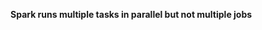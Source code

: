 **Spark runs multiple tasks in parallel but not multiple jobs**

<!--stackedit_data:
eyJoaXN0b3J5IjpbMTIyMjMzOTM5OSwtMjA4ODc0NjYxMiwtMT
AzMzU3NzE3MCw5NTM3NzE5NTgsMzUwNjc5MzMxLDU4NzYxNjU3
LDM2MjkxNTc3MSwxNDg4MzQ1ODIwLC00OTMzMjM2MjUsLTEyNz
g0NjY3NywtOTk5MDMwMzIyLC0xNzA2NzMxOTkyLDkwNzg5Nzcy
MiwtMTM0MzU4MDA3NiwtMTg3Mjc1OTY1OSw2NzkzMzIzNjUsLT
QwMzk3NzQ2MSwtMTczMjIzODc5OCwtNDcxNjgyODkxLDIwMzY2
ODY2MTJdfQ==
-->